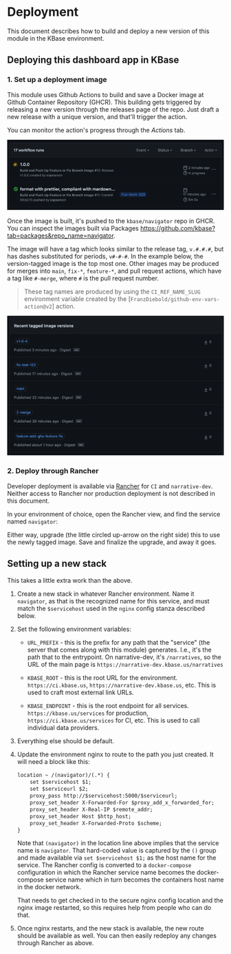 # Deployment

This document describes how to build and deploy a new version of this module in the KBase environment.

## Deploying this dashboard app in KBase

### 1. Set up a deployment image

This module uses Github Actions to build and save a Docker image at Github Container Repository (GHCR). This building gets triggered by releasing a new version through the releases page of the repo. Just draft a new release with a unique version, and that'll trigger the action.

You can monitor the action's progress through the _Actions_ tab.

![GitHub Actions Progress](./images/actions-progress.png)

Once the image is built, it's pushed to the `kbase/navigator` repo in GHCR. You can inspect the images built via Packages <https://github.com/kbase?tab=packages&repo_name=navigator>.

The image will have a tag which looks similar to the release tag, `v.#.#.#`, but has dashes substituted for periods, `v#-#-#`. In the example below, the version-tagged image is the top most one. Other images may be produced for merges into `main`, `fix-*`, `feature-*`, and pull request actions, which have a tag like `#-merge`, where `#` is the pull request number.

> These tag names are produced by using the `CI_REF_NAME_SLUG` environment variable created by the [`FranzDiebold/github-env-vars-action@v2`] action.

![Github packages](./images/packages.png)

### 2. Deploy through Rancher

Developer deployment is available via [Rancher](https://rancher.com) for `CI` and `narrative-dev`. Neither access to Rancher nor production deployment is not described in this document.

In your environment of choice, open the Rancher view, and find the service named `navigator`:

Either way, upgrade (the little circled up-arrow on the right side) this to use the newly tagged image. Save and finalize the upgrade, and away it goes.

## Setting up a new stack

This takes a little extra work than the above.

1. Create a new stack in whatever Rancher environment. Name it `navigator`, as that is the recognized name for this service, and must match the `$servicehost` used in the `nginx` config stanza described below.
2. Set the following environment variables:

   - `URL_PREFIX` - this is the prefix for any path that the "service" (the server that comes along with this module) generates. I.e., it's the path that to the entrypoint. On narrative-dev, it's `/narratives`, so the URL of the main page is `https://narrative-dev.kbase.us/narratives`

   - `KBASE_ROOT` - this is the root URL for the environment. `https://ci.kbase.us`, `https://narrative-dev.kbase.us`, etc. This is used to craft most external link URLs.

   - `KBASE_ENDPOINT` - this is the root endpoint for all services. `https://kbase.us/services` for production, `https://ci.kbase.us/services` for CI, etc. This is used to call individual data providers.

3. Everything else should be default.
4. Update the environment nginx to route to the path you just created. It will need a block like this:

   ```nginx
   location ~ /(navigator)/(.*) {
       set $servicehost $1;
       set $serviceurl $2;
       proxy_pass http://$servicehost:5000/$serviceurl;
       proxy_set_header X-Forwarded-For $proxy_add_x_forwarded_for;
       proxy_set_header X-Real-IP $remote_addr;
       proxy_set_header Host $http_host;
       proxy_set_header X-Forwarded-Proto $scheme;
   }
   ```

   Note that `(navigator)` in the location line above implies that the service name is `navigator`. That hard-coded value is captured by the `()` group and made available via `set $servicehost $1;` as the host name for the service. The Rancher config is converted to a `docker-compose` configuration in which the Rancher service name becomes the docker-compose service name which in turn becomes the containers host name in the docker network.

   That needs to get checked in to the secure nginx config location and the nginx image restarted, so this requires help from people who can do that.

5. Once nginx restarts, and the new stack is available, the new route should be available as well. You can then easily redeploy any changes through Rancher as above.
